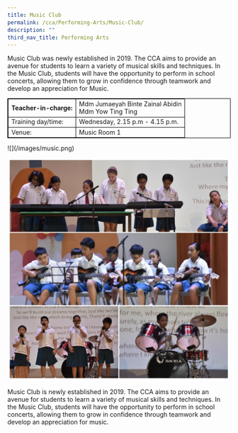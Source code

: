```yaml
---
title: Music Club
permalink: /cca/Performing-Arts/Music-Club/
description: ""
third_nav_title: Performing Arts
---
```

<style>
table {
  border-collapse: collapse;
  border: 1px solid black;
} 

th,td {
  border: 1px solid black;
}
table.c {
  table-layout: auto;
  width: 100%;  
}
	</style>
Music Club was newly established in 2019. The CCA aims to provide an avenue for students to learn a variety of musical skills and techniques. In the Music Club, students will have the opportunity to perform in school concerts, allowing them to grow in confidence through teamwork and develop an appreciation for Music.
<br>
<table class="c">
  <tbody><tr>
    <th>Teacher-in-charge:</th>
    <td>Mdm Jumaeyah Binte Zainal Abidin<br>Mdm Yow Ting Ting</td>
  </tr>
  <tr>
    <td>Training day/time:</td>
    <td>Wednesday, 2.15 p.m - 4.15 p.m.</td>
  </tr>
  <tr>
    <td>Venue:</td>
    <td>Music Room 1</td>
  </tr>
</tbody></table>
![](/images/music.png)

![](/images/music2.png)

Music Club is newly established in 2019. The CCA aims to provide an avenue for students to learn a variety of musical skills and techniques. In the Music Club, students will have the opportunity to perform in school concerts, allowing them to grow in confidence through teamwork and develop an appreciation for music.